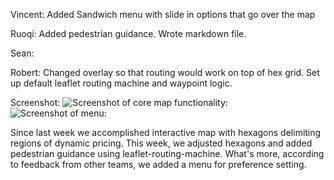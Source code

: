 Vincent: 
Added Sandwich menu with slide in options that go over the map

Ruoqi: Added pedestrian guidance. Wrote markdown file.

Sean: 

Robert: Changed overlay so that routing would work on top of hex grid. Set up default leaflet routing machine and waypoint logic.

Screenshot:
![Screenshot of core map functionality:](http://i.imgur.com/GMECMgO.png)
![Screenshot of menu:](http://i.imgur.com/oTFMc46.png)

Since last week we accomplished interactive map with hexagons delimiting regions of dynamic pricing. This week, we adjusted hexagons and added pedestrian guidance using leaflet-routing-machine. What's more, according to feedback from other teams, we added a menu for preference setting.
